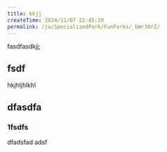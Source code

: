 ```yaml
---
title: kkjj
createTime: 2024/11/07 22:45:10
permalink: /ja/SpecializedPark/FunParks/_bWr30rZ/
---
```


fasdfasdkjj;


## fsdf 


hkjhljhlkhl


## dfasdfa 

### 1fsdfs

dfadsfad adsf